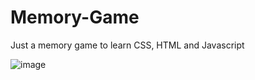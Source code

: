 # Memory-Game
Just a memory game to learn CSS, HTML and Javascript


![image](https://user-images.githubusercontent.com/24025327/139856243-29d11848-10c8-4667-bfa4-7f946fa3314c.png)

